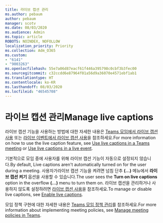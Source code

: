 ```yaml
---
title: 라이브 캡션 관리
ms.author: pebaum
author: pebaum
manager: scotv
ms.date: 08/03/2020
ms.audience: Admin
ms.topic: article
ROBOTS: NOINDEX, NOFOLLOW
localization_priority: Priority
ms.collection: Adm_O365
ms.custom:
- "6141"
- "9003263"
ms.openlocfilehash: 55e7a06d87eacf61f446a395798c0cbf3b3fec00
ms.sourcegitcommit: c32ccdd6e87964f01a56d9a36070e4571ebf1ab1
ms.translationtype: HT
ms.contentlocale: ko-KR
ms.lasthandoff: 08/03/2020
ms.locfileid: "46545708"
---
```

# <a name="manage-live-captions"></a><span data-ttu-id="5afa2-102">라이브 캡션 관리</span><span class="sxs-lookup"><span data-stu-id="5afa2-102">Manage live captions</span></span>

<span data-ttu-id="5afa2-103">라이브 캡션 기능을 사용하는 방법에 대한 자세한 내용은 [Teams 모임에서 라이브 캡션 사용](https://support.microsoft.com/office/use-live-captions-in-a-teams-meeting-4be2d304-f675-4b57-8347-cbd000a21260) 또는 [라이브 이벤트에서 라이브 캡션 사용](https://support.microsoft.com/office/use-live-captions-in-a-live-event-1d6778d4-6c65-4189-ab13-e2d77beb9e2a)을 참조하세요.</span><span class="sxs-lookup"><span data-stu-id="5afa2-103">For more information on how to use the live caption feature, see [Use live captions in a Teams meeting](https://support.microsoft.com/office/use-live-captions-in-a-teams-meeting-4be2d304-f675-4b57-8347-cbd000a21260) or [Use live captions in a live event](https://support.microsoft.com/office/use-live-captions-in-a-live-event-1d6778d4-6c65-4189-ab13-e2d77beb9e2a).</span></span>  

<span data-ttu-id="5afa2-104">기본적으로 모임 중에 사용자를 위해 라이브 캡션 기능이 자동으로 설정되지 않습니다.</span><span class="sxs-lookup"><span data-stu-id="5afa2-104">By default, Live captions aren't automatically turned on for the user during a meeting.</span></span> <span data-ttu-id="5afa2-105">사용자가라이브 캡션 기능을 켜려면 넘침 단추 **(...)** 메뉴에서 **라이브 캡션 켜기** 옵션을 사용할 수 있습니다.</span><span class="sxs-lookup"><span data-stu-id="5afa2-105">The user sees the **Turn on live captions** option in the overflow **(...)** menu to turn them on.</span></span> <span data-ttu-id="5afa2-106">라이브 캡션을 관리하거나 사용하지 않도록 설정하려면 [라이브 캡션 사용](https://docs.microsoft.com/microsoftteams/meeting-policies-in-teams#enable-live-captions)을 참조하세요.</span><span class="sxs-lookup"><span data-stu-id="5afa2-106">To manage or disable live captions, see [Enable live captions](https://docs.microsoft.com/microsoftteams/meeting-policies-in-teams#enable-live-captions).</span></span>

<span data-ttu-id="5afa2-107">모임 정책 구현에 대한 자세한 내용은 [Teams 모임 정책 관리](https://docs.microsoft.com/microsoftteams/meeting-policies-in-teams)를 참조하세요.</span><span class="sxs-lookup"><span data-stu-id="5afa2-107">For more information about implementing meeting policies, see [Manage meeting policies in Teams](https://docs.microsoft.com/microsoftteams/meeting-policies-in-teams).</span></span>